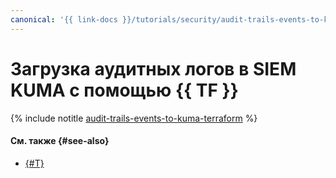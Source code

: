 ```yaml
---
canonical: '{{ link-docs }}/tutorials/security/audit-trails-events-to-kuma'
---
```


# Загрузка аудитных логов в SIEM KUMA с помощью {{ TF }}

{% include notitle [audit-trails-events-to-kuma-terraform](../../../../_tutorials/security/audit-trails-events-to-kuma-terraform.md) %}

#### См. также {#see-also}

* [{#T}](console.md)